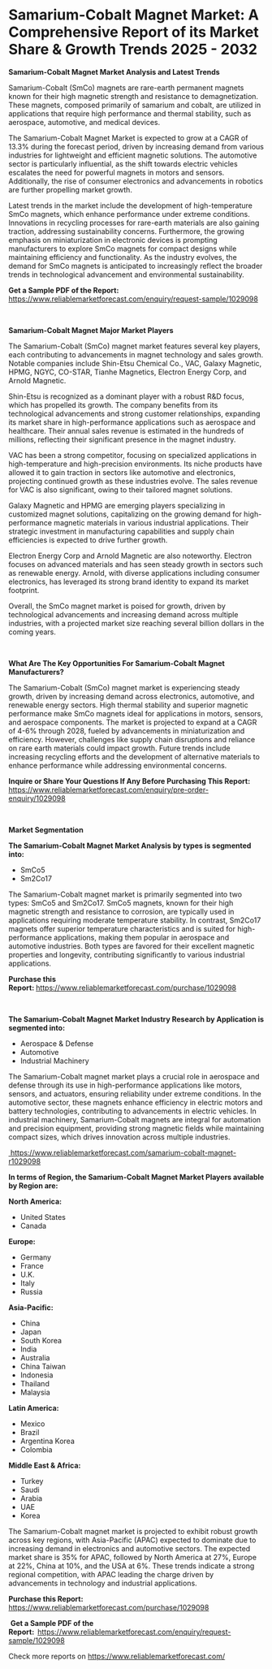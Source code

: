 <p><h1>Samarium-Cobalt Magnet Market: A Comprehensive Report of its Market Share & Growth Trends 2025 - 2032</h1></p><p><strong>Samarium-Cobalt Magnet Market Analysis and Latest Trends</strong></p>
<p><p>Samarium-Cobalt (SmCo) magnets are rare-earth permanent magnets known for their high magnetic strength and resistance to demagnetization. These magnets, composed primarily of samarium and cobalt, are utilized in applications that require high performance and thermal stability, such as aerospace, automotive, and medical devices.</p><p>The Samarium-Cobalt Magnet Market is expected to grow at a CAGR of 13.3% during the forecast period, driven by increasing demand from various industries for lightweight and efficient magnetic solutions. The automotive sector is particularly influential, as the shift towards electric vehicles escalates the need for powerful magnets in motors and sensors. Additionally, the rise of consumer electronics and advancements in robotics are further propelling market growth.</p><p>Latest trends in the market include the development of high-temperature SmCo magnets, which enhance performance under extreme conditions. Innovations in recycling processes for rare-earth materials are also gaining traction, addressing sustainability concerns. Furthermore, the growing emphasis on miniaturization in electronic devices is prompting manufacturers to explore SmCo magnets for compact designs while maintaining efficiency and functionality. As the industry evolves, the demand for SmCo magnets is anticipated to increasingly reflect the broader trends in technological advancement and environmental sustainability.</p></p>
<p><strong>Get a Sample PDF of the Report:&nbsp;</strong> <a href="https://www.reliablemarketforecast.com/enquiry/request-sample/1029098?utm_campaign=3275&utm_medium=2&utm_source=Github&utm_content=ia&utm_term=21032025&utm_id=samarium-cobalt-magnet">https://www.reliablemarketforecast.com/enquiry/request-sample/1029098</a></p>
<p>&nbsp;</p>
<p><strong>Samarium-Cobalt Magnet Major Market Players</strong></p>
<p><p>The Samarium-Cobalt (SmCo) magnet market features several key players, each contributing to advancements in magnet technology and sales growth. Notable companies include Shin-Etsu Chemical Co., VAC, Galaxy Magnetic, HPMG, NGYC, CO-STAR, Tianhe Magnetics, Electron Energy Corp, and Arnold Magnetic. </p><p>Shin-Etsu is recognized as a dominant player with a robust R&D focus, which has propelled its growth. The company benefits from its technological advancements and strong customer relationships, expanding its market share in high-performance applications such as aerospace and healthcare. Their annual sales revenue is estimated in the hundreds of millions, reflecting their significant presence in the magnet industry. </p><p>VAC has been a strong competitor, focusing on specialized applications in high-temperature and high-precision environments. Its niche products have allowed it to gain traction in sectors like automotive and electronics, projecting continued growth as these industries evolve. The sales revenue for VAC is also significant, owing to their tailored magnet solutions.</p><p>Galaxy Magnetic and HPMG are emerging players specializing in customized magnet solutions, capitalizing on the growing demand for high-performance magnetic materials in various industrial applications. Their strategic investment in manufacturing capabilities and supply chain efficiencies is expected to drive further growth.</p><p>Electron Energy Corp and Arnold Magnetic are also noteworthy. Electron focuses on advanced materials and has seen steady growth in sectors such as renewable energy. Arnold, with diverse applications including consumer electronics, has leveraged its strong brand identity to expand its market footprint.</p><p>Overall, the SmCo magnet market is poised for growth, driven by technological advancements and increasing demand across multiple industries, with a projected market size reaching several billion dollars in the coming years.</p></p>
<p>&nbsp;</p>
<p><strong>What Are The Key Opportunities For Samarium-Cobalt Magnet Manufacturers?</strong></p>
<p><p>The Samarium-Cobalt (SmCo) magnet market is experiencing steady growth, driven by increasing demand across electronics, automotive, and renewable energy sectors. High thermal stability and superior magnetic performance make SmCo magnets ideal for applications in motors, sensors, and aerospace components. The market is projected to expand at a CAGR of 4-6% through 2028, fueled by advancements in miniaturization and efficiency. However, challenges like supply chain disruptions and reliance on rare earth materials could impact growth. Future trends include increasing recycling efforts and the development of alternative materials to enhance performance while addressing environmental concerns.</p></p>
<p><strong>Inquire or Share Your Questions If Any Before Purchasing This Report:</strong> <a href="https://www.reliablemarketforecast.com/enquiry/pre-order-enquiry/1029098?utm_campaign=3275&utm_medium=2&utm_source=Github&utm_content=ia&utm_term=21032025&utm_id=samarium-cobalt-magnet">https://www.reliablemarketforecast.com/enquiry/pre-order-enquiry/1029098</a></p>
<p>&nbsp;</p>
<p><strong>Market Segmentation</strong></p>
<p><strong>The Samarium-Cobalt Magnet Market Analysis by types is segmented into:</strong></p>
<p><ul><li>SmCo5</li><li>Sm2Co17</li></ul></p>
<p><p>The Samarium-Cobalt magnet market is primarily segmented into two types: SmCo5 and Sm2Co17. SmCo5 magnets, known for their high magnetic strength and resistance to corrosion, are typically used in applications requiring moderate temperature stability. In contrast, Sm2Co17 magnets offer superior temperature characteristics and is suited for high-performance applications, making them popular in aerospace and automotive industries. Both types are favored for their excellent magnetic properties and longevity, contributing significantly to various industrial applications.</p></p>
<p><strong>Purchase this Report:&nbsp;</strong><a href="https://www.reliablemarketforecast.com/purchase/1029098?utm_campaign=3275&utm_medium=2&utm_source=Github&utm_content=ia&utm_term=21032025&utm_id=samarium-cobalt-magnet">https://www.reliablemarketforecast.com/purchase/1029098</a></p>
<p>&nbsp;</p>
<p><strong>The Samarium-Cobalt Magnet Market Industry Research by Application is segmented into:</strong></p>
<p><ul><li>Aerospace & Defense</li><li>Automotive</li><li>Industrial Machinery</li></ul></p>
<p><p>The Samarium-Cobalt magnet market plays a crucial role in aerospace and defense through its use in high-performance applications like motors, sensors, and actuators, ensuring reliability under extreme conditions. In the automotive sector, these magnets enhance efficiency in electric motors and battery technologies, contributing to advancements in electric vehicles. In industrial machinery, Samarium-Cobalt magnets are integral for automation and precision equipment, providing strong magnetic fields while maintaining compact sizes, which drives innovation across multiple industries.</p></p>
<p><a href="https://www.reliablemarketforecast.com/samarium-cobalt-magnet-r1029098?utm_campaign=3275&utm_medium=2&utm_source=Github&utm_content=ia&utm_term=21032025&utm_id=samarium-cobalt-magnet">&nbsp;https://www.reliablemarketforecast.com/samarium-cobalt-magnet-r1029098</a></p>
<p><strong>In terms of Region, the Samarium-Cobalt Magnet Market Players available by Region are:</strong></p>
<p>
    <p> <strong> North America: </strong>
        <ul>
            <li>United States</li>
            <li>Canada</li>
        </ul>
        </p> 
    <p> <strong> Europe: </strong>
        <ul>
            <li>Germany</li>
            <li>France</li>
            <li>U.K.</li>
            <li>Italy</li>
            <li>Russia</li>
        </ul>
        </p> 
    <p> <strong> Asia-Pacific: </strong>
        <ul>
            <li>China</li>
            <li>Japan</li>
            <li>South Korea</li>
            <li>India</li>
            <li>Australia</li>
            <li>China Taiwan</li>
            <li>Indonesia</li>
            <li>Thailand</li>
            <li>Malaysia</li>
        </ul>
        </p> 
    <p> <strong> Latin America: </strong>
        <ul>
            <li>Mexico</li>
            <li>Brazil</li>
            <li>Argentina Korea</li>
            <li>Colombia</li>
        </ul>
        </p> 
    <p> <strong> Middle East & Africa: </strong>
        <ul>
            <li>Turkey</li>
            <li>Saudi</li>
            <li>Arabia</li>
            <li>UAE</li>
            <li>Korea</li>
        </ul>
    </p>
    </p>
<p><p>The Samarium-Cobalt magnet market is projected to exhibit robust growth across key regions, with Asia-Pacific (APAC) expected to dominate due to increasing demand in electronics and automotive sectors. The expected market share is 35% for APAC, followed by North America at 27%, Europe at 22%, China at 10%, and the USA at 6%. These trends indicate a strong regional competition, with APAC leading the charge driven by advancements in technology and industrial applications.</p></p>
<p><strong>Purchase this Report: </strong><a href="https://www.reliablemarketforecast.com/purchase/1029098?utm_campaign=3275&utm_medium=2&utm_source=Github&utm_content=ia&utm_term=21032025&utm_id=samarium-cobalt-magnet">https://www.reliablemarketforecast.com/purchase/1029098</a></p>
<p>&nbsp;<strong>Get a Sample PDF of the Report:&nbsp;&nbsp;</strong><a href="https://www.reliablemarketforecast.com/enquiry/request-sample/1029098?utm_campaign=3275&utm_medium=2&utm_source=Github&utm_content=ia&utm_term=21032025&utm_id=samarium-cobalt-magnet">https://www.reliablemarketforecast.com/enquiry/request-sample/1029098</a></p>
<p><strong></strong></p>
<p>Check more reports on <a href="https://www.reliablemarketforecast.com/?utm_campaign=3275&utm_medium=2&utm_source=Github&utm_content=ia&utm_term=21032025&utm_id=samarium-cobalt-magnet">https://www.reliablemarketforecast.com/</a></p>